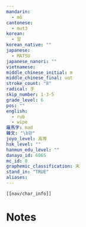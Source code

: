 ```yaml
---
mandarin:
  - mǒ
cantonese:
  - mut3
korean:
  - 말
korean_native: ""
japanese:
  - MATSU
japanese_nanori: ""
vietnamese:
middle_chinese_initial: m
middle_chinese_final: uɑt
stroke_count: "8"
radical: 手
skip_number: 1-3-5
grade_level: 6
pos: ""
english:
  - rub
  - wipe
羅馬字: mad
韓文: "\b맏"
joyo_level: 高等
hsk_level: ""
hanmun_edu_level: ""
danayo_id: 6065
mc_id: 0
graphemic_classification: 末
stand_in: "TRUE"
aliases:
---
```

```meta-bind-embed
[[nav/char_info]]
```

# Notes
